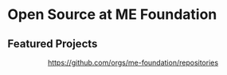 # Open Source at ME Foundation

## Featured Projects

<div align="center">

https://github.com/orgs/me-foundation/repositories
